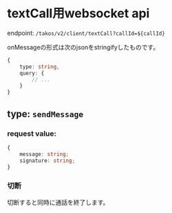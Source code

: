 # textCall用websocket api

endpoint: `/takos/v2/client/textCall?callId=${callId}`

onMessageの形式は次のjsonをstringifyしたものです。

```ts
{
    type: string,
    query: {
        // ...
    }
}
```

## type: `sendMessage`

### request value: 

```ts
{
    message: string;
    signature: string;
}
```

### 切断

切断すると同時に通話を終了します。